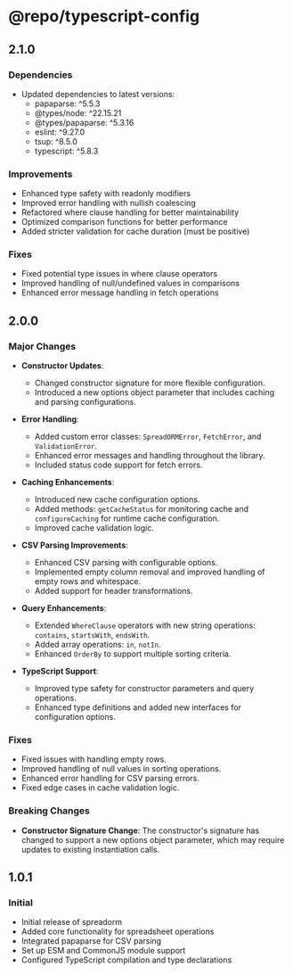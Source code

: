 # @repo/typescript-config

## 2.1.0

### Dependencies

- Updated dependencies to latest versions:
  - papaparse: ^5.5.3
  - @types/node: ^22.15.21
  - @types/papaparse: ^5.3.16
  - eslint: ^9.27.0
  - tsup: ^8.5.0
  - typescript: ^5.8.3

### Improvements

- Enhanced type safety with readonly modifiers
- Improved error handling with nullish coalescing
- Refactored where clause handling for better maintainability
- Optimized comparison functions for better performance
- Added stricter validation for cache duration (must be positive)

### Fixes

- Fixed potential type issues in where clause operators
- Improved handling of null/undefined values in comparisons
- Enhanced error message handling in fetch operations

## 2.0.0

### Major Changes

- **Constructor Updates**:
  - Changed constructor signature for more flexible configuration.
  - Introduced a new options object parameter that includes caching and parsing configurations.
- **Error Handling**:
  - Added custom error classes: `SpreadORMError`, `FetchError`, and `ValidationError`.
  - Enhanced error messages and handling throughout the library.
  - Included status code support for fetch errors.
- **Caching Enhancements**:
  - Introduced new cache configuration options.
  - Added methods: `getCacheStatus` for monitoring cache and `configureCaching` for runtime cache configuration.
  - Improved cache validation logic.
- **CSV Parsing Improvements**:
  - Enhanced CSV parsing with configurable options.
  - Implemented empty column removal and improved handling of empty rows and whitespace.
  - Added support for header transformations.
- **Query Enhancements**:
  - Extended `WhereClause` operators with new string operations: `contains`, `startsWith`, `endsWith`.
  - Added array operations: `in`, `notIn`.
  - Enhanced `OrderBy` to support multiple sorting criteria.
- **TypeScript Support**:

  - Improved type safety for constructor parameters and query operations.
  - Enhanced type definitions and added new interfaces for configuration options.

### Fixes

- Fixed issues with handling empty rows.
- Improved handling of null values in sorting operations.
- Enhanced error handling for CSV parsing errors.
- Fixed edge cases in cache validation logic.

### Breaking Changes

- **Constructor Signature Change**: The constructor's signature has changed to support a new options object parameter, which may require updates to existing instantiation calls.

## 1.0.1

### Initial

- Initial release of spreadorm
- Added core functionality for spreadsheet operations
- Integrated papaparse for CSV parsing
- Set up ESM and CommonJS module support
- Configured TypeScript compilation and type declarations
